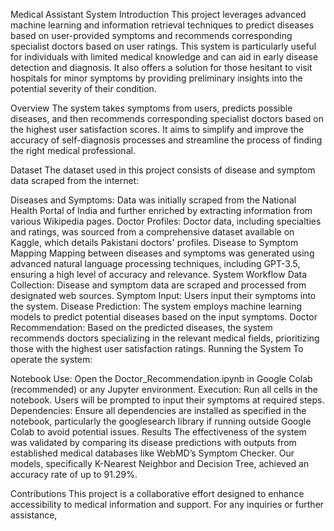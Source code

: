 Medical Assistant System
Introduction
This project leverages advanced machine learning and information retrieval techniques to predict diseases based on user-provided symptoms and recommends corresponding specialist doctors based on user ratings. This system is particularly useful for individuals with limited medical knowledge and can aid in early disease detection and diagnosis. It also offers a solution for those hesitant to visit hospitals for minor symptoms by providing preliminary insights into the potential severity of their condition.

Overview
The system takes symptoms from users, predicts possible diseases, and then recommends corresponding specialist doctors based on the highest user satisfaction scores. It aims to simplify and improve the accuracy of self-diagnosis processes and streamline the process of finding the right medical professional.

Dataset
The dataset used in this project consists of disease and symptom data scraped from the internet:

Diseases and Symptoms: Data was initially scraped from the National Health Portal of India and further enriched by extracting information from various Wikipedia pages.
Doctor Profiles: Doctor data, including specialties and ratings, was sourced from a comprehensive dataset available on Kaggle, which details Pakistani doctors' profiles.
Disease to Symptom Mapping
Mapping between diseases and symptoms was generated using advanced natural language processing techniques, including GPT-3.5, ensuring a high level of accuracy and relevance.
System Workflow
Data Collection: Disease and symptom data are scraped and processed from designated web sources.
Symptom Input: Users input their symptoms into the system.
Disease Prediction: The system employs machine learning models to predict potential diseases based on the input symptoms.
Doctor Recommendation: Based on the predicted diseases, the system recommends doctors specializing in the relevant medical fields, prioritizing those with the highest user satisfaction ratings.
Running the System
To operate the system:

Notebook Use: Open the Doctor_Recommendation.ipynb in Google Colab (recommended) or any Jupyter environment.
Execution: Run all cells in the notebook. Users will be prompted to input their symptoms at required steps.
Dependencies: Ensure all dependencies are installed as specified in the notebook, particularly the googlesearch library if running outside Google Colab to avoid potential issues.
Results
The effectiveness of the system was validated by comparing its disease predictions with outputs from established medical databases like WebMD’s Symptom Checker. Our models, specifically K-Nearest Neighbor and Decision Tree, achieved an accuracy rate of up to 91.29%.

Contributions
This project is a collaborative effort designed to enhance accessibility to medical information and support. For any inquiries or further assistance,




